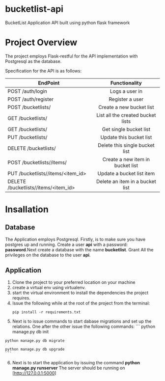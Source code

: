 # bucketlist-api
BucketList Application API built using python flask framework

# Project Overview
The project employs Flask-restful for the API implementation with Postgresql
as the database.

Specification for the API is as follows:

| EndPoint                                  | Functionality                    |
| ------------------------------            |:-------------------------------: |
| POST /auth/login                          | Logs a user in                   |
| POST /auth/register                       | Register a user                  |
| POST /bucketlists/                        | Create a new bucket list         |
| GET /bucketlists/                         | List all the created bucket lists|
| GET /bucketlists/<id>                     | Get single bucket list           |
| PUT /bucketlists/<id>                     | Update this bucket list          |
| DELETE /bucketlists/<id>                  | Delete this single bucket list   |
| POST /bucketlists/<id>/items/             | Create a new item in bucket list |
| PUT /bucketlists/<id>/items/<item_id>     | Update a bucket list item        |
| DELETE /bucketlists/<id>/items/<item_id>  | Delete an item in a bucket list  |

# Insallation
## Database
  The Application employs Postgresql. Firstly, is to make sure you have postgres up
  and running. Create a user **api** with a password: **password**.Next create a
  database with the name **bucketlist**. Grant All the privileges on the database
  to the user **api**.

## Application
  1. Clone the project to your preferred location on your machine
  2. create a virtual env using virtualenv.
  3. start the virtual environment to install the dependencies the project requires.
  4. Issue the following while at the root of the project from the terminal:
     ```
     pip install -r requirements.txt
     ```
  5. Next is to issue commands to start dabase migrations and set up the relations.
    One after the other issue the following commands:
    ```
    python manage.py db init

    python manage.py db migrate

    python manage.py db upgrade
    ```
  6. Next is to start the application by issuing the command **python manage.py runserver**
    The server should be running on [http://127.0.0.1:5000]
    
